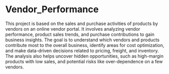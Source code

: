 # Vendor_Performance
This project is based on the sales and purchase activities of products by vendors on an online vendor portal. It involves analyzing vendor performance, product sales trends, and purchase contributions to gain business insights. The goal is to understand which vendors and products contribute most to the overall business, identify areas for cost optimization, and make data-driven decisions related to pricing, freight, and inventory. The analysis also helps uncover hidden opportunities, such as high-margin products with low sales, and potential risks like over-dependence on a few vendors.
